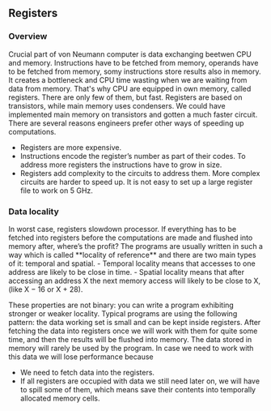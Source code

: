 <h2>Registers</h2>
<h3>Overview</h3>
Crucial part of von Neumann computer is data exchanging beetwen CPU and memory. Instructions have to be fetched from memory, operands have to be fetched from memory, somy instructions store results also in memory.
It creates a bottleneck and CPU time wasting when we are waiting from data from memory.
That's why CPU are equipped in own memory, called registers. There are only few of them, but fast.
Registers are based on transistors, while main memory uses condensers. We could have implemented
main memory on transistors and gotten a much faster circuit. There are several reasons engineers prefer
other ways of speeding up computations.

- Registers are more expensive.
- Instructions encode the register’s number as part of their codes. To address more
registers the instructions have to grow in size.
- Registers add complexity to the circuits to address them. More complex circuits are
harder to speed up. It is not easy to set up a large register file to work on 5 GHz.

<h3>Data locality</h3>
In worst case, registers slowdown processor. If everything has to be fetched into registers before the computations are made and flushed into memory after, where’s the profit?
The programs are usually written in such a way which is called **locality of reference** and there are two main types of it: temporal and spatial.
- Temporal locality means that accesses to one address are likely to be close in time.
- Spatial locality means that after accessing an address X the next memory access will likely to be close
to X, (like X − 16 or X + 28).

These properties are not binary: you can write a program exhibiting stronger or weaker locality.
Typical programs are using the following pattern: the data working set is small and can be kept inside registers. After fetching the data into registers once we will work with them for quite some time, and then the results will be flushed into memory.
The data stored in memory will rarely be used by the program. In case we need to work with this data we will lose performance because
- We need to fetch data into the registers.
- If all registers are occupied with data we still need later on, we will have to spill some of
them, which means save their contents into temporally allocated memory cells.
